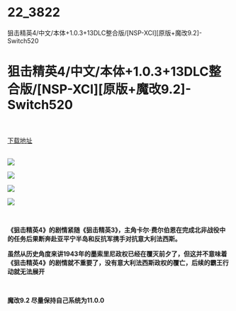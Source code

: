 # 22_3822
狙击精英4/中文/本体+1.0.3+13DLC整合版/[NSP-XCI][原版+魔改9.2]-Switch520
# 狙击精英4/中文/本体+1.0.3+13DLC整合版/[NSP-XCI][原版+魔改9.2]-Switch520
 <br/></br>
[下载地址](https://www.switch520.cc/article/3822 "下载地址")
<br/></br>

<p><strong><img src="https://www.switch520.cc/muke_img/upload_art_editor_20201116-1_37c8d4a6d19377ad15f2d1da9c6a0382.jpg"></strong></p>
<p><strong><img src="https://www.switch520.cc/muke_img/upload_art_editor_20201116-1_a1063cc29791d85f60ec483e0a13a6a4.jpg"></strong></p>
<p><strong><img src="https://www.switch520.cc/muke_img/upload_art_editor_20201116-1_536ee450300ce61252f864d383ea2816.jpg"></strong></p>
<p><strong><img src="https://www.switch520.cc/muke_img/upload_art_editor_20201116-1_d56eaf099c3973d2d7c281bc841f1af7.jpg"></strong></p>
<p>&nbsp;</p>
<p><strong>《狙击精英4》的剧情紧随《狙击精英3》，主角卡尔·费尔伯恩在完成北非战役中的任务后果断奔赴亚平宁半岛和反抗军携手对抗意大利法西斯。</strong></p>
<p><strong>虽然从历史角度来讲1943年的墨索里尼政权已经在覆灭前夕了，但这并不意味着《狙击精英4》的剧情就不重要了，没有意大利法西斯政权的覆亡，后续的霸王行动就无法展开</strong></p>
<p>&nbsp;</p>
<p><strong>魔改9.2 尽量保持自己系统为11.0.0</strong></p>
